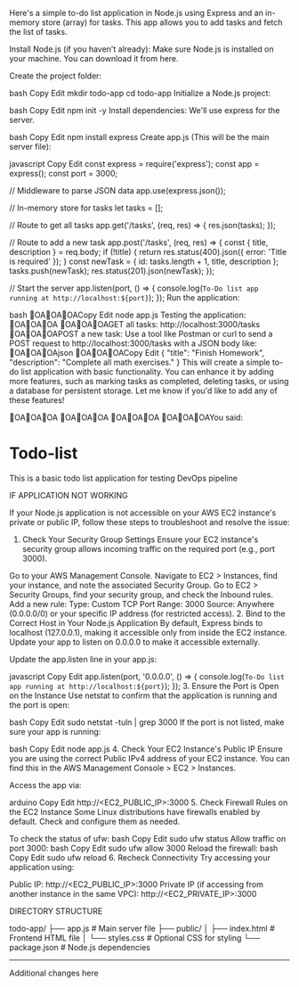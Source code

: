 Here's a simple to-do list application in Node.js using Express and an in-memory store (array) for tasks. This app allows you to add tasks and fetch the list of tasks.

Install Node.js (if you haven't already): Make sure Node.js is installed on your machine. You can download it from here.

Create the project folder:

bash
Copy
Edit
mkdir todo-app
cd todo-app
Initialize a Node.js project:

bash
Copy
Edit
npm init -y
Install dependencies: We'll use express for the server.

bash
Copy
Edit
npm install express
Create app.js (This will be the main server file):

javascript
Copy
Edit
const express = require('express');
const app = express();
const port = 3000;

// Middleware to parse JSON data
app.use(express.json());

// In-memory store for tasks
let tasks = [];

// Route to get all tasks
app.get('/tasks', (req, res) => {
  res.json(tasks);
});

// Route to add a new task
app.post('/tasks', (req, res) => {
  const { title, description } = req.body;
  if (!title) {
    return res.status(400).json({ error: 'Title is required' });
  }
  const newTask = { id: tasks.length + 1, title, description };
  tasks.push(newTask);
  res.status(201).json(newTask);
});

// Start the server
app.listen(port, () => {
  console.log(`To-Do list app running at http://localhost:${port}`);
});
Run the application:

bash
OAOAOACopy
Edit
node app.js
Testing the application:
OAOAOA
OAOAOAGET all tasks: http://localhost:3000/tasks
OAOAOAPOST a new task:
Use a tool like Postman or curl to send a POST request to http://localhost:3000/tasks with a JSON body like:
OAOAOAjson
OAOAOACopy
Edit
{
  "title": "Finish Homework",
  "description": "Complete all math exercises."
}
This will create a simple to-do list application with basic functionality. You can enhance it by adding more features, such as marking tasks as completed, deleting tasks, or using a database for persistent storage. Let me know if you'd like to add any of these features!




OAOAOA
OAOAOA
OAOAOA
OAOAOAYou said:
# Todo-list
This is a basic todo list application for testing DevOps pipeline 







IF APPLICATION NOT WORKING

If your Node.js application is not accessible on your AWS EC2 instance's private or public IP, follow these steps to troubleshoot and resolve the issue:

1. Check Your Security Group Settings
Ensure your EC2 instance's security group allows incoming traffic on the required port (e.g., port 3000).

Go to your AWS Management Console.
Navigate to EC2 > Instances, find your instance, and note the associated Security Group.
Go to EC2 > Security Groups, find your security group, and check the Inbound rules.
Add a new rule:
Type: Custom TCP
Port Range: 3000
Source: Anywhere (0.0.0.0/0) or your specific IP address (for restricted access).
2. Bind to the Correct Host in Your Node.js Application
By default, Express binds to localhost (127.0.0.1), making it accessible only from inside the EC2 instance. Update your app to listen on 0.0.0.0 to make it accessible externally.

Update the app.listen line in your app.js:

javascript
Copy
Edit
app.listen(port, '0.0.0.0', () => {
  console.log(`To-Do list app running at http://localhost:${port}`);
});
3. Ensure the Port is Open on the Instance
Use netstat to confirm that the application is running and the port is open:

bash
Copy
Edit
sudo netstat -tuln | grep 3000
If the port is not listed, make sure your app is running:

bash
Copy
Edit
node app.js
4. Check Your EC2 Instance's Public IP
Ensure you are using the correct Public IPv4 address of your EC2 instance. You can find this in the AWS Management Console > EC2 > Instances.

Access the app via:

arduino
Copy
Edit
http://<EC2_PUBLIC_IP>:3000
5. Check Firewall Rules on the EC2 Instance
Some Linux distributions have firewalls enabled by default. Check and configure them as needed.

To check the status of ufw:
bash
Copy
Edit
sudo ufw status
Allow traffic on port 3000:
bash
Copy
Edit
sudo ufw allow 3000
Reload the firewall:
bash
Copy
Edit
sudo ufw reload
6. Recheck Connectivity
Try accessing your application using:

Public IP: http://<EC2_PUBLIC_IP>:3000
Private IP (if accessing from another instance in the same VPC): http://<EC2_PRIVATE_IP>:3000

DIRECTORY STRUCTURE

todo-app/
├── app.js         # Main server file
├── public/
│   ├── index.html # Frontend HTML file
│   └── styles.css # Optional CSS for styling
└── package.json   # Node.js dependencies

--------------------------------------------------------------------

Additional changes here 
